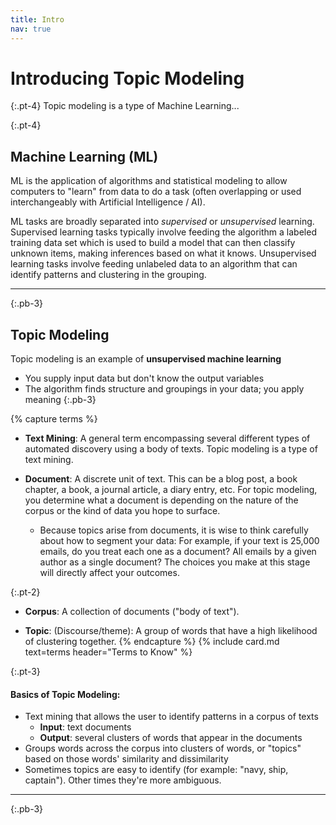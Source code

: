 ```yaml
---
title: Intro
nav: true
---
```


# Introducing Topic Modeling

{:.pt-4}
Topic modeling is a type of Machine Learning...

{:.pt-4}
## Machine Learning (ML)

ML is the application of algorithms and statistical modeling to allow computers to "learn" from data to do a task (often overlapping or used interchangeably with Artificial Intelligence / AI).

ML tasks are broadly separated into *supervised* or *unsupervised* learning.
Supervised learning tasks typically involve feeding the algorithm a labeled training data set which is used to build a model that can then classify unknown items, making inferences based on what it knows. 
Unsupervised learning tasks involve feeding unlabeled data to an algorithm that can identify patterns and clustering in the grouping. 

---
{:.pb-3}

## Topic Modeling

Topic modeling is an example of **unsupervised machine learning**
- You supply input data but don't know the output variables
- The algorithm finds structure and groupings in your data; you apply meaning
{:.pb-3}

{% capture terms %}
- **Text Mining**: A general term encompassing several different types of automated discovery using a body of texts. Topic modeling is a type of text mining.

- **Document**: A discrete unit of text. This can be a blog post, a book chapter, a book, a journal article, a diary entry, etc. For topic modeling, you determine what a document is depending on the nature of the corpus or the kind of data you hope to surface. 

    - Because topics arise from documents, it is wise to think carefully about how to segment your data: For example, if your text is 25,000 emails, do you treat each one as a document?  All emails by a given author as a single document?  The choices you make at this stage will directly affect your outcomes.

{:.pt-2}
- **Corpus**: A collection of documents ("body of text"). 

- **Topic**: (Discourse/theme): A group of words that have a high likelihood of clustering together.
{% endcapture %}
{% include card.md text=terms header="Terms to Know" %}

{:.pt-3}
#### Basics of Topic Modeling:

- Text mining that allows the user to identify patterns in a corpus of texts
    - **Input**: text documents 
    - **Output**: several clusters of words that appear in the documents
- Groups words across the corpus into clusters of words, or "topics" based on those words' similarity and dissimilarity
- Sometimes topics are easy to identify (for example: "navy, ship, captain"). Other times they're more ambiguous.

---
{:.pb-3}

